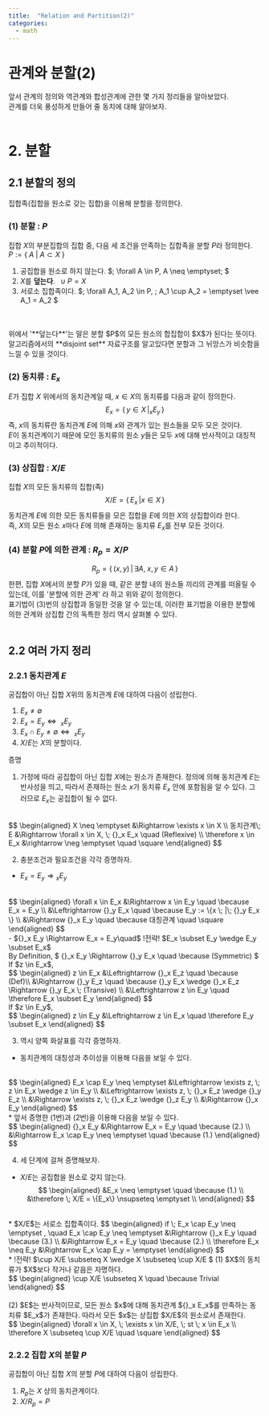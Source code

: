 ```yaml
---
title:  "Relation and Partition(2)"
categories:
  - math
---
```

# 관계와 분할(2)
앞서 관계의 정의와 역관계와 합성관계에 관한 몇 가지 정리들을 알아보았다. 
<br>
관계를 더욱 풍성하게 만들어 줄 동치에 대해 알아보자.
<br>
<br>

# 2. 분할

## 2.1 분할의 정의
집합족(집합을 원소로 갖는 집합)을 이용해 분할을 정의한다.

### (1) 분할 : $P$
집합 $X$의 부분집합의 집합 중, 다음 세 조건을 만족하는 집합족을 분할 $P$라 정의한다.  $P := \{ \; A \; | \; A \subset X \; \}$
1. 공집합을 원소로 하지 않는다.  $\; \forall A \in P, A \neq \emptyset\; $
2. $X$를 **덮는다**. $\; \cup P = X$
3. 서로소 집합족이다. $\; \forall A_1, A_2 \in P, \; A_1 \cup A_2 = \emptyset \vee A_1 = A_2  $
<br>
<br>
위에서 '**덮는다**'는 말은 분할 $P$의 모든 원소의 합집합이 $X$가 된다는 뜻이다.
<br>
알고리즘에서의 **disjoint set** 자료구조를 알고있다면 분할과 그 뉘앙스가 비슷함을 느낄 수 있을 것이다.

### (2) 동치류 : $E_x$
$E$가 집합 $X$ 위에서의 동치관계일 때, $x \in X$의 동치류를 다음과 같이 정의한다.
$$
E_x = \{\, y \in X \, | _xE_y \,\}
$$
즉, $x$의 동치류란 동치관계 $E$에 의해 $x$와 관계가 있는 원소들을 모두 모은 것이다.
<br>
$E$이 동치관계이기 때문에 모인 동치류의 원소 $y$들은 모두 $x$에 대해 반사적이고 대칭적이고 추이적이다.

### (3) 상집합 : $X/E$
집합 $X$의 모든 동치류의 집합(족)
$$
X/E = \{\, E_x \, | x \in X \, \}
$$
동치관계 $E$에 의한 모든 동치류들을 모은 집합을 $E$에 의한 $X$의 상집합이라 한다.
<br>
즉, $X$의 모든 원소 $x$마다 $E$에 의해 존재하는 동치류 $E_x$를 전부 모든 것이다.

### (4) 분할 $P$에 의한 관계 : $R_p = X/P$
$$
R_p = \{\, (x, y) \, | \, \exists A, \; x, y \in A \, \}
$$
한편, 집합 $X$에서의 분할 $P$가 있을 때, 같은 분할 내의 원소들 끼리의 관계를 떠올릴 수 있는데, 이를 '분할에 의한 관계' 라 하고 위와 같이 정의한다.
<br>
표기법이 (3)번의 상집합과 동일한 것을 알 수 있는데, 이러한 표기법을 이용한 분할에 의한 관계와 상집합 간의 독특한 정리 역시 살펴볼 수 있다.
<br>
<br>

## 2.2 여러 가지 정리
### 2.2.1 동치관계 $E$
공집합이 아닌 집합 $X$위의 동치관계 $E$에 대하여 다음이 성립한다.

1. $E_x \neq \emptyset$ 
2. $E_x = E_y \Leftrightarrow \ _x E_y$
3. $E_x \cap E_y \neq \emptyset \Leftrightarrow \ _x E_y$
4. $X/E$는 $X$의 분할이다.

증명
<br>
1. 가정에 따라 공집합이 아닌 집합 $X$에는 원소가 존재한다. 정의에 의해 동치관계 $E$는 반사성을 띄고, 따라서 존재하는 원소 $x$가 동치류 $E_x$ 안에 포함됨을 알 수 있다. 그러므로 $E_x$는 공집합이 될 수 없다.  
<br>
$$
\begin{aligned}
X \neq \emptyset &\Rightarrow \exists x \in X \\
동치관계\; E &\Rightarrow \forall x \in X, \; {}_x E_x \quad (Reflexive) \\
\therefore x \in E_x &\rightarrow \neg \emptyset \quad \square
\end{aligned}
$$

2. 충분조건과 필요조건을 각각 증명하자.  
- $E_x = E_y \Rightarrow {}_x E_y$
<br>
$$
\begin{aligned}
\forall x \in E_x 
&\Rightarrow x \in E_y \quad \because E_x = E_y \\
&\Leftrightarrow {}_y E_x \quad \because E_y := \{x \; |\; {}_y E_x \} \\
&\Rightarrow {}_x E_y \quad \because 대칭관계 \quad \square
\end{aligned}
$$  
<br>
- ${}_x E_y \Rightarrow E_x = E_y\quad$  !전략! $E_x \subset E_y \wedge E_y \subset E_x$  
<br>
By Definition, $
{}_x E_y \Rightarrow {}_y E_x \quad \because (Symmetric)
$  
<br>
If $z \in E_x$,
<br>
$$
\begin{aligned}
z \in E_x &\Leftrightarrow {}_x E_z \quad \because (Def)\\
&\Rightarrow {}_y E_z \quad \because {}_y E_x \wedge {}_x E_z \Rightarrow {}_y E_x \; (Transive) \\
&\Leftrightarrow z \in E_y  \quad \therefore E_x \subset E_y
\end{aligned}
$$  
<br>
If $z \in E_y$,
<br>
$$
\begin{aligned}
z \in E_y &\Leftrightarrow z \in E_x \quad \therefore E_y \subset E_x
\end{aligned}
$$

3. 역시 양쪽 화살표를 각각 증명하자.
* 동치관계의 대칭성과 추이성을 이용해 다음을 보일 수 있다.
<br>
$$
\begin{aligned}
E_x \cap E_y \neq \emptyset 
&\Leftrightarrow \exists z, \; z \in  E_x \wedge z \in E_y \\
&\Leftrightarrow \exists z, \; {}_x E_z \wedge {}_y E_z \\
&\Rightarrow \exists z, \; {}_x E_z \wedge {}_z E_y \\
&\Rightarrow {}_x E_y
\end{aligned}
$$
<br>
* 앞서 증명한 (1번)과 (2번)을 이용해 다음을 보일 수 있다.  
<br>
$$
\begin{aligned}
{}_x E_y 
&\Rightarrow E_x = E_y \quad \because (2.) \\
&\Rightarrow E_x \cap E_y \neq \emptyset \quad \because (1.)
\end{aligned}
$$

4. 세 단계에 걸쳐 증명해보자.
* $X/E$는 공집합을 원소로 갖지 않는다.  
$$
\begin{aligned}
&E_x \neq \emptyset \quad \because (1.) \\
&\therefore \; X/E = \{E_x\} \nsupseteq \emptyset \\
\end{aligned}
$$
<br>
* $X/E$는 서로소 집합족이다.  
$$
\begin{aligned}
if \; E_x \cap E_y \neq \emptyset , \quad E_x \cap E_y \neq \emptyset &\Rightarrow {}_x E_y \quad \because (3.) \\
&\Rightarrow E_x  = E_y \quad \because (2.) \\
\therefore E_x \neq E_y &\Rightarrow E_x \cap E_y = \emptyset
\end{aligned}
$$
<br>
* !전략! $\cup X/E \subseteq X \wedge X \subseteq \cup X/E $  
(1) $X$의 동치류가 $X$보다 작거나 같음은 자명하다.
<br>
$$
\begin{aligned}
\cup X/E \subseteq X \quad \because Trivial
\end{aligned}
$$
<br>
<br>
(2) $E$는 반사적이므로, 모든 원소 $x$에 대해 동치관계 ${}_x E_x$를 만족하는 동치류 $E_x$가 존재한다. 따라서 모든 $x$는 상집합 $X/E$의 원소로서 존재한다.
<br>
$$
\begin{aligned}
\forall x \in X, \; \exists x \in X/E, \; st \; x \in E_x \\
\therefore X \subseteq \cup X/E \quad \square
\end{aligned}
$$


### 2.2.2 집합 $X$의 분할 $P$
공집합이 아닌 집합 $X$의 분할 $P$에 대하여 다음이 성립한다.

1. $R_p$는 $X$ 상의 동치관계이다.
2. $X/R_p = P$